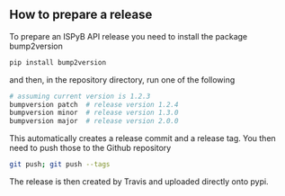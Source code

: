 ## How to prepare a release

To prepare an ISPyB API release you need to install the package bump2version

```bash
pip install bump2version
```

and then, in the repository directory, run one of the following

```bash
# assuming current version is 1.2.3
bumpversion patch  # release version 1.2.4
bumpversion minor  # release version 1.3.0
bumpversion major  # release version 2.0.0
```

This automatically creates a release commit and a release tag.
You then need to push those to the Github repository
```bash
git push; git push --tags
```

The release is then created by Travis and uploaded directly onto pypi.
